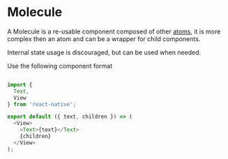 # Molecule

A Molecule is a re-usable component composed of other [atoms](../atoms/README.md), it is more complex then an atom and can be a wrapper for child components.

Internal state usage is discouraged, but can be used when needed.

Use the following component format

```js

import {
  Text,
  View
} from 'react-native';

export default ({ text, children }) => (
  <View>
    <Text>{text}</Text>
    {children}
  </View>
);
```

